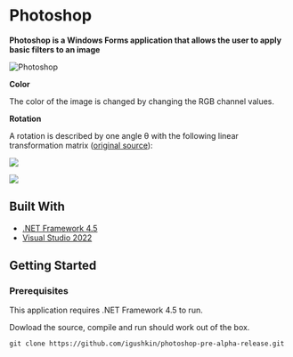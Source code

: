 # Photoshop

**Photoshop is a Windows Forms application that allows the user to apply basic filters to an image**
<br />

![](/examples/photo-editing.gif "Photoshop")

**Color**  

The color of the image is changed by changing the RGB channel values.

**Rotation**

A rotation is described by one angle θ with the following linear transformation matrix
([original source](https://ru.wikipedia.org/wiki/%D0%9C%D0%B0%D1%82%D1%80%D0%B8%D1%86%D0%B0_%D0%BF%D0%BE%D0%B2%D0%BE%D1%80%D0%BE%D1%82%D0%B0)):  

![](/examples/formula.png)  

![](/examples/core.png "")

## Built With

* [.NET Framework 4.5](https://www.microsoft.com/en-ie/download/details.aspx?id=30653)
* [Visual Studio 2022](https://visualstudio.microsoft.com/)

## Getting Started
### Prerequisites
This application requires .NET Framework 4.5 to run. 

Dowload the source, compile and run should work out of the box.

```
git clone https://github.com/igushkin/photoshop-pre-alpha-release.git
```
